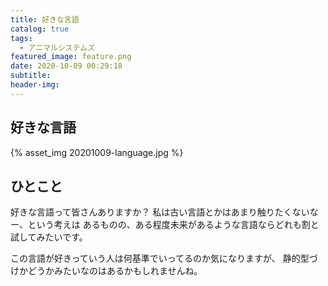 ```yaml
---
title: 好きな言語
catalog: true
tags:
  - アニマルシステムズ
featured_image: feature.png
date: 2020-10-09 00:29:18
subtitle:
header-img:
---
```



## 好きな言語

{% asset_img 20201009-language.jpg %}


## ひとこと
好きな言語って皆さんありますか？
私は古い言語とかはあまり触りたくないなー、という考えは
あるものの、ある程度未来があるような言語ならどれも割と試してみたいです。

この言語が好きっていう人は何基準でいってるのか気になりますが、
静的型づけかどうかみたいなのはあるかもしれませんね。